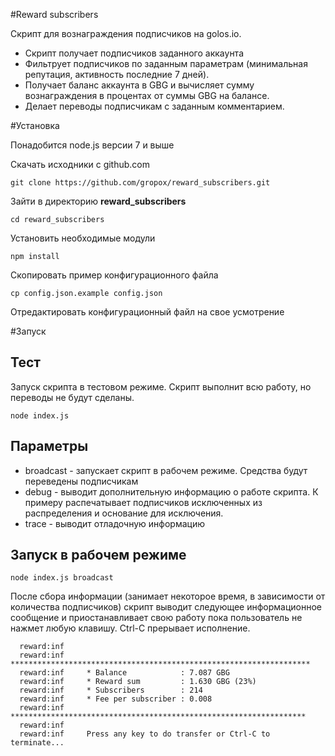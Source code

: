 #Reward subscribers

Скрипт для вознаграждения подписчиков на golos.io. 
* Скрипт получает подписчиков заданного аккаунта
* Фильтрует подписчиков по заданным параметрам (минимальная репутация, активность последние 7 дней). 
* Получает баланс аккаунта в GBG и вычисляет сумму вознаграждения в процентах от суммы GBG на балансе.
* Делает переводы подписчикам с заданным комментарием.

#Установка

Понадобится node.js версии 7 и выше

Скачать исходники с github.com

```git clone https://github.com/gropox/reward_subscribers.git```

Зайти в директорию **reward_subscribers**

```cd reward_subscribers```

Установить необходимые модули

```npm install```

Скопировать пример конфигурационного файла 

```cp config.json.example config.json```

Отредактировать конфигурационный файл на свое усмотрение

#Запуск

## Тест

Запуск скрипта в тестовом режиме. Скрипт выполнит всю работу, но переводы не будут сделаны.

```node index.js```

## Параметры

* broadcast - запускает скрипт в рабочем режиме. Средства будут переведены подписчикам
* debug - выводит дополнительную информацию о работе скрипта. К примеру распечатывает подписчиков исключенных из распределения и основание для исключения.
* trace - выводит отладочную информацию

## Запуск в рабочем режиме

```node index.js broadcast```

После сбора информации (занимает некоторое время, в зависимости от количества подписчиков) скрипт выводит следующее информационное сообщение и приостанавливает свою работу пока пользователь не нажмет любую клавишу. Ctrl-C прерывает исполнение.

```
  reward:inf 
  reward:inf     *******************************************************************
  reward:inf     * Balance            : 7.087 GBG
  reward:inf     * Reward sum         : 1.630 GBG (23%)
  reward:inf     * Subscribers        : 214
  reward:inf     * Fee per subscriber : 0.008
  reward:inf     ******************************************************************
  reward:inf     
  reward:inf     Press any key to do transfer or Ctrl-C to terminate...

```